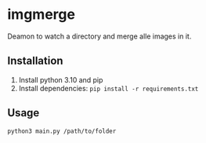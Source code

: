 # imgmerge

Deamon to watch a directory and merge alle images in it.

## Installation

1. Install python 3.10 and pip
2. Install dependencies: `pip install -r requirements.txt`

## Usage

```
python3 main.py /path/to/folder
```
